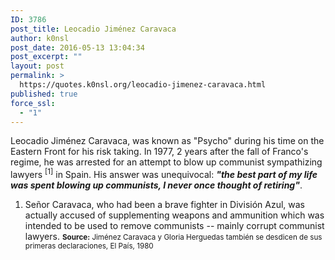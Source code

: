 ```yaml
---
ID: 3786
post_title: Leocadio Jiménez Caravaca
author: k0nsl
post_date: 2016-05-13 13:04:34
post_excerpt: ""
layout: post
permalink: >
  https://quotes.k0nsl.org/leocadio-jimenez-caravaca.html
published: true
force_ssl:
  - "1"
---
```

Leocadio Jiménez Caravaca, was known as "Psycho" during his time on the Eastern Front for his risk taking. In 1977, 2 years after the fall of Franco's regime, he was arrested for an attempt to blow up communist sympathizing lawyers <sup>[1]</sup> in Spain. His answer was unequivocal: <strong><em>"the best part of my life was spent blowing up communists, I never once thought of retiring"</em></strong>.

<ol type="1">
<li>
Señor Caravaca, who had been a brave fighter in División Azul, was actually accused of supplementing weapons and ammunition which was intended to be used to remove communists -- mainly corrupt communist lawyers.
<small><strong>Source:</strong> Jiménez Caravaca y Gloria Herguedas también se desdicen de sus primeras declaraciones, El País, 1980</small>
</li>
</ol>
